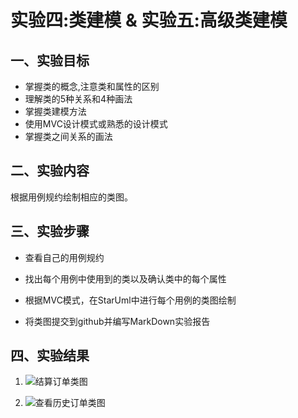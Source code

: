 # 实验四:类建模 & 实验五:高级类建模


## 一、实验目标

- 掌握类的概念,注意类和属性的区别
- 理解类的5种关系和4种画法
- 掌握类建模方法
- 使用MVC设计模式或熟悉的设计模式
- 掌握类之间关系的画法


## 二、实验内容

根据用例规约绘制相应的类图。

## 三、实验步骤

- 查看自己的用例规约

- 找出每个用例中使用到的类以及确认类中的每个属性

- 根据MVC模式，在StarUml中进行每个用例的类图绘制

- 将类图提交到github并编写MarkDown实验报告


## 四、实验结果  

1. ![结算订单类图](https://raw.githubusercontent.com/Neigb/uml-modeling-2020/master/students/1714080902129/ClassDiagram1.jpg)  

2. ![查看历史订单类图](https://raw.githubusercontent.com/Neigb/uml-modeling-2020/master/students/1714080902129/ClassDiagram2.jpg)  
